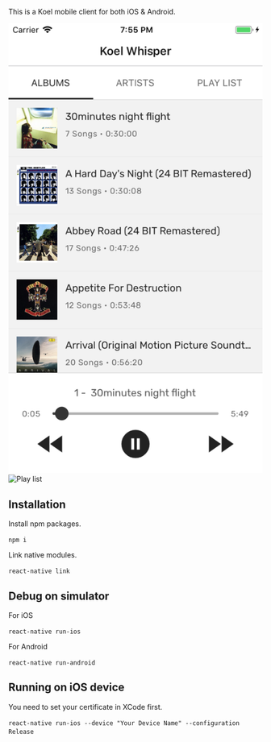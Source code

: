 This is a Koel mobile client for both iOS & Android.

![Album](https://raw.githubusercontent.com/LeeChSien/koel-whisper/master/doc/album.png)
![Play list](https://raw.githubusercontent.com/LeeChSien/koel-whisper/master/doc/to/playlist.png)

## Installation

Install npm packages.

`npm i`

Link native modules.

`react-native link`


## Debug on simulator

For iOS

`react-native run-ios`

For Android

`react-native run-android`

## Running on iOS device

You need to set your certificate in XCode first.

`react-native run-ios --device "Your Device Name" --configuration Release`
